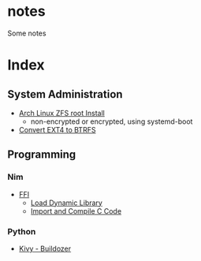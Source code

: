 # notes
Some notes

# Index

## System Administration
  - [Arch Linux ZFS root Install](SystemAdministration/Arch-ZFS-Root.md)
    - non-encrypted or encrypted, using systemd-boot
  - [Convert EXT4 to BTRFS](SystemAdministration/Convert-EXT4-to-BTRFS.md)

## Programming

### Nim
  - [FFI](Programming/Nim/FFI/README.md)
    - [Load Dynamic Library](Programming/Nim/FFI/dynLib.nim)
    - [Import and Compile C Code](Programming/Nim/FFI/importc.nim)

### Python
  - [Kivy - Buildozer](Programming/Python/Kivy/Buildozer-on-Arch.md)
